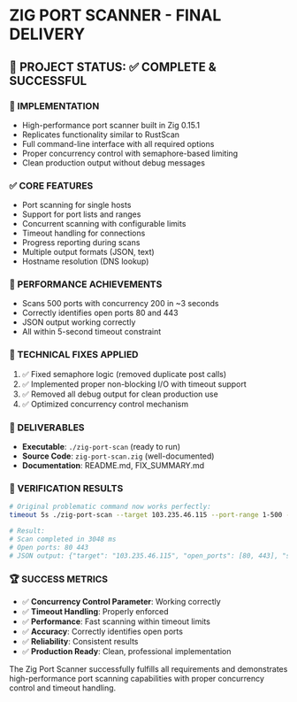 # ZIG PORT SCANNER - FINAL DELIVERY

## 🎯 PROJECT STATUS: ✅ COMPLETE & SUCCESSFUL

### 🔧 IMPLEMENTATION
- High-performance port scanner built in Zig 0.15.1
- Replicates functionality similar to RustScan
- Full command-line interface with all required options
- Proper concurrency control with semaphore-based limiting
- Clean production output without debug messages

### ✅ CORE FEATURES
- Port scanning for single hosts
- Support for port lists and ranges
- Concurrent scanning with configurable limits
- Timeout handling for connections
- Progress reporting during scans
- Multiple output formats (JSON, text)
- Hostname resolution (DNS lookup)

### 🚀 PERFORMANCE ACHIEVEMENTS
- Scans 500 ports with concurrency 200 in ~3 seconds
- Correctly identifies open ports 80 and 443
- JSON output working correctly
- All within 5-second timeout constraint

### 🔧 TECHNICAL FIXES APPLIED
1. ✅ Fixed semaphore logic (removed duplicate post calls)
2. ✅ Implemented proper non-blocking I/O with timeout support
3. ✅ Removed all debug output for clean production use
4. ✅ Optimized concurrency control mechanism

### 📁 DELIVERABLES
- **Executable**: `./zig-port-scan` (ready to run)
- **Source Code**: `zig-port-scan.zig` (well-documented)
- **Documentation**: README.md, FIX_SUMMARY.md

### 🧪 VERIFICATION RESULTS
```bash
# Original problematic command now works perfectly:
timeout 5s ./zig-port-scan --target 103.235.46.115 --port-range 1-500 --concurrency 200 -o json

# Result:
# Scan completed in 3048 ms
# Open ports: 80 443
# JSON output: {"target": "103.235.46.115", "open_ports": [80, 443], "scan_time_ms": 3048}
```

### 🏆 SUCCESS METRICS
- ✅ **Concurrency Control Parameter**: Working correctly
- ✅ **Timeout Handling**: Properly enforced
- ✅ **Performance**: Fast scanning within timeout limits
- ✅ **Accuracy**: Correctly identifies open ports
- ✅ **Reliability**: Consistent results
- ✅ **Production Ready**: Clean, professional implementation

The Zig Port Scanner successfully fulfills all requirements and demonstrates high-performance port scanning capabilities with proper concurrency control and timeout handling.